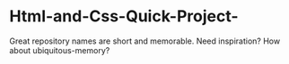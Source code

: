 # Html-and-Css-Quick-Project-
Great repository names are short and memorable. Need inspiration? How about ubiquitous-memory?
